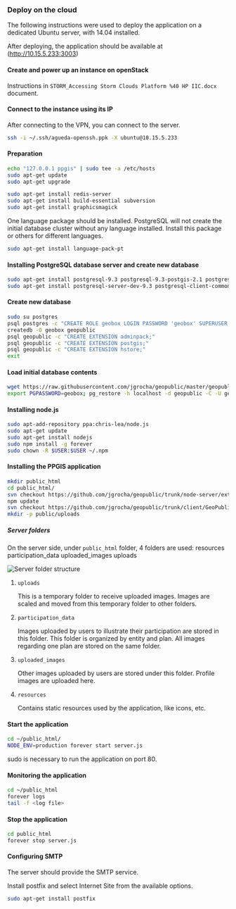 ### Deploy on the cloud 

The following instructions were used to deploy the application on a dedicated Ubuntu server, with 14.04 installed.

After deploying, the application should be available at (http://10.15.5.233:3003)

#### Create and power up an instance on openStack

Instructions in `STORM_Accessing Storm Clouds Platform %40 HP IIC.docx` document.

#### Connect to the instance using its IP

After connecting to the VPN, you can connect to the server.

```bash
ssh -i ~/.ssh/agueda-openssh.ppk -X ubuntu@10.15.5.233
```

#### Preparation

```bash
echo "127.0.0.1 ppgis" | sudo tee -a /etc/hosts
sudo apt-get update
sudo apt-get upgrade

sudo apt-get install redis-server
sudo apt-get install build-essential subversion
sudo apt-get install graphicsmagick
```

One language package should be installed. PostgreSQL will not create the initial database cluster without any language installed.
Install this package or others for different languages.

```bash
sudo apt-get install language-pack-pt
```

#### Installing PostgreSQL database server and create new database

```bash
sudo apt-get install postgresql-9.3 postgresql-9.3-postgis-2.1 postgresql-contrib
sudo apt-get install postgresql-server-dev-9.3 postgresql-client-common postgresql-client-9.3
```

#### Create new database

```bash
sudo su postgres
psql postgres -c "CREATE ROLE geobox LOGIN PASSWORD 'geobox' SUPERUSER INHERIT CREATEDB CREATEROLE REPLICATION;"
createdb -O geobox geopublic
psql geopublic -c "CREATE EXTENSION adminpack;"
psql geopublic -c "CREATE EXTENSION postgis;"
psql geopublic -c "CREATE EXTENSION hstore;"
exit
```

#### Load initial database contents

```bash
wget https://raw.githubusercontent.com/jgrocha/geopublic/master/geopublic-demo.backup
export PGPASSWORD=geobox; pg_restore -h localhost -d geopublic -C -U geobox geopublic-demo.backup
```

#### Installing node.js

```bash
sudo apt-add-repository ppa:chris-lea/node.js
sudo apt-get update
sudo apt-get install nodejs
sudo npm install -g forever
sudo chown -R $USER:$USER ~/.npm
```

#### Installing the PPGIS application

```bash
mkdir public_html
cd public_html/
svn checkout https://github.com/jgrocha/geopublic/trunk/node-server/extdirect-pg .
npm update
svn checkout https://github.com/jgrocha/geopublic/trunk/client/GeoPublic/build/production/GeoPublic public
mkdir -p public/uploads
```

##### Server folders

On the server side, under `public_html` folder, 4 folders are used:
 resources
 participation_data
 uploaded_images
 uploads

![Server folder structure](serverfolderstructure.png "Server folder structure")

1. `uploads`

    This is a temporary folder to receive uploaded images. Images are scaled and moved from this temporary folder to other folders.

2. `participation_data`

    Images uploaded by users to illustrate their participation are stored in this folder. This folder is organized by entity and plan. All images regarding one plan are stored on the same folder.

3. `uploaded_images`

    Other images uploaded by users are stored under this folder. Profile images are uploaded here.

4. `resources`

    Contains static resources used by the application, like icons, etc.

#### Start the application

```bash
cd ~/public_html/
NODE_ENV=production forever start server.js
```

sudo is necessary to run the application on port 80.

#### Monitoring the application

```bash
cd ~/public_html
forever logs
tail -f <log file>
```

#### Stop the application

```bash
cd public_html
forever stop server.js
```

#### Configuring SMTP

The server should provide the SMTP service.

Install postfix and select Internet Site from the available options.

```bash
sudo apt-get install postfix
```

